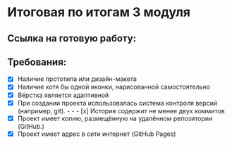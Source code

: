 # Итоговая по итогам 3 модуля

## Ссылка на готовую работу:

## Требования:

- [x] Наличие прототипа или дизайн-макета
- [x] Наличие хотя бы одной иконки, нарисованной самостоятельно
- [x] Вёрстка является адаптивной
- [x] При создании проекта использовалась система контроля версий (например, git). - - - [x] История содержит не менее двух коммитов
- [x] Проект имеет копию, размещённую на удалённом репозитории (GitHub.)
- [x] Проект имеет адрес в сети интернет (GitHub Pages)